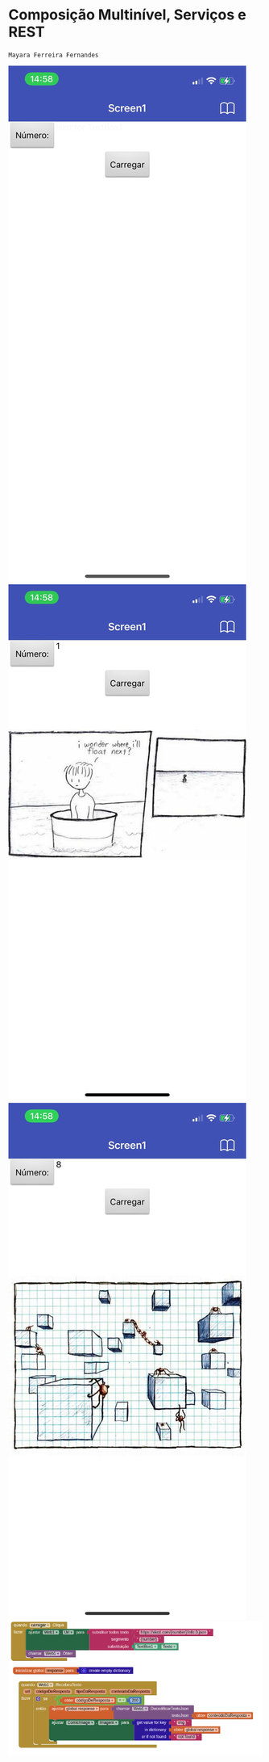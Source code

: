 # Composição Multinível, Serviços e REST
` Mayara Ferreira Fernandes `

![Tela Inicial](images/tela-inicial.jpeg)
![Quadrinho 1](images/quadrinho-1.jpeg)
![Tela Inicial](images/quadrinho-2.jpeg)
![Blocks](images/block.png)
